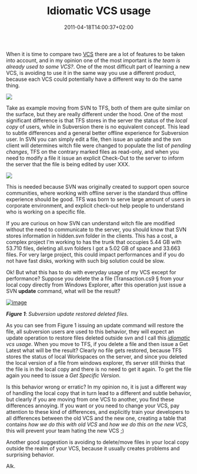﻿---
title: "Idiomatic VCS usage"
description: ""
date: 2011-04-18T14:00:37+02:00
draft: false
tags: [Tfs,VCS]
categories: [Team Foundation Server]
---
When it is time to compare two [VCS](http://en.wikipedia.org/wiki/Revision_control) there are a lot of features to be taken into account, and in my opinion one of the most important is *the team is already used to some VCS?*. One of the most difficult part of learning a new VCS, is avoiding to use it in the same way you use a different product, because each VCS could potentially have a different way to do the same thing.

![](http://t3.gstatic.com/images?q=tbn:ANd9GcRHoinmgqdfm7X8FYIi1aiC79z62au75CxBo2mxRY7qnDUioSj-Yg)

Take as example moving from SVN to TFS, both of them are quite similar on the surface, but they are really different under the hood. One of the most significant difference is that TFS stores in the server the status of the *local copy* of users, while in Subversion there is no equivalent concept. This lead to subtle differences and a general better offline experience for Subversion user. In SVN you can simply edit a file, then issue an update and the svn client will determines witch file were changed to populate the list of *pending changes*, TFS on the contrary marked files as read-only, and when you need to modify a file it issue an explicit Check-Out to the server to inform the server that the file is being edited by user XXX.

![](http://t3.gstatic.com/images?q=tbn:ANd9GcR2YGUOHQ8UnwsLsToRL78uLkB4kMDPyk5ndlXFuIsAUu5Pacme-g)

This is needed because SVN was originally created to support open source communities, where working with offline server is the standard thus offline experience should be good. TFS was born to serve large amount of users in corporate environment, and explicit check-out help people to understand who is working on a specific file.

If you are curious on how SVN can understand witch file are modified without the need to communicate to the server, you should know that SVN stores information in hidden.svn folder in the clients. This has a cost, a complex project I'm working to has the trunk that occupies 5.44 GB with 53.710 files, deleting all.svn folders I got a 5.02 GB of space and 33.663 files. For very large project, this could impact performances and if you do not have fast disks, working with such big solution could be slow.

Ok! But what this has to do with everyday usage of my VCS except for performance? Suppose you delete the a file (Transaction.cs9 § from your local copy directly from Windows Explorer, after this operation just issue a SVN  **update** command, what will be the result?

[![image](https://www.codewrecks.com/blog/wp-content/uploads/2011/04/image_thumb7.png "image")](https://www.codewrecks.com/blog/wp-content/uploads/2011/04/image7.png)

 ***Figure 1***: *Subversion update restored deleted files.*

As you can see from Figure 1 issuing an update command will restore the file, all subversion users are used to this behavior, they will expect an update operation to restore files deleted outside svn and I call this *[idiomatic](http://dictionary.reference.com/browse/idiomatic) vcs usage*. When you move to TFS, if you delete a file and then issue a Get Latest what will be the result? Clearly no file gets restored, because TFS stores the status of local Workspaces on the server, and since you deleted the local version of a file from windows explorer, tfs server still thinks that the file is in the local copy and there is no need to get it again. To get the file again you need to issue a *Get Specific Version*.

Is this behavior wrong or erratic? In my opinion no, it is just a different way of handling the local copy that in turn lead to a different and subtle behavior, but clearly if you are moving from one VCS to another, you find these differences annoying. If you want or you need to change your VCS, pay attention to these kind of differences, and explicitly train your developers to all differences between the old VCS and the new one, creating a table that contains *how we do this with old VCS* and *how we do this on the new VCS*, this will prevent your team hating the new VCS ;)

Another good suggestion is avoiding to delete/move files in your local copy outside the realm of your VCS, because it usually creates problems and surprising behavior.

Alk.
